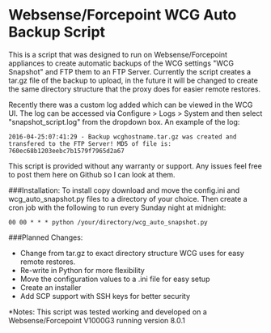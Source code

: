 # Websense/Forcepoint WCG Auto Backup Script
This is a script that was designed to run on Websense/Forcepoint appliances to create automatic backups of the WCG settings "WCG Snapshot" and FTP them to an FTP Server. Currently the script creates a tar.gz file of the backup to upload, in the future it will be changed to create the same directory structure that the proxy does for easier remote restores.

Recently there was a custom log added which can be viewed in the WCG UI. The log can be accessed via Configure > Logs > System and then select "snapshot_script.log" from the dropdown box. An example of the log:

``` 2016-04-25:07:41:29 - Backup wcghostname.tar.gz was created and transfered to the FTP Server! MD5 of file is: 760ec68b1203eebc7b1579f7965d2a67 ```

This script is provided without any warranty or support. Any issues feel free to post them here on Github so I can look at them.


###Installation:
To install copy download and move the config.ini and wcg_auto_snapshot.py files to a directory of your choice. Then create a cron job with the following to run every Sunday night at midnight:

```00 00 * * * python /your/directory/wcg_auto_snapshot.py```



###Planned Changes:
- Change from tar.gz to exact directory structure WCG uses for easy remote restores.
- Re-write in Python for more flexibility
- Move the configuration values to a .ini file for easy setup
- Create an installer
- Add SCP support with SSH keys for better security


*Notes: This script was tested working and developed on a Websense/Forcepoint V1000G3 running version 8.0.1

